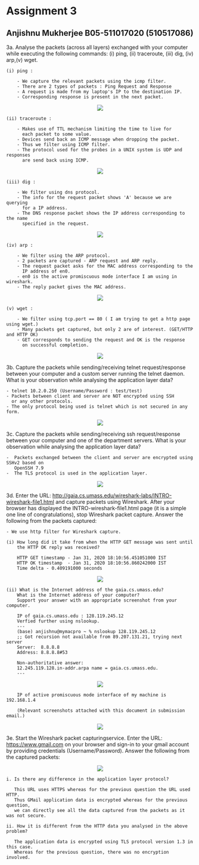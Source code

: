 # Assignment 3

## Anjishnu Mukherjee B05-511017020 (510517086)

3a. Analyse the packets (across all layers) exchanged with your computer while executing the
    following commands: (i) ping, (ii) traceroute, (iii) dig, (iv) arp,(v) wget.

    (i) ping :

        - We capture the relevant packets using the icmp filter. 
        - There are 2 types of packets : Ping Request and Response
        - A request is made from my laptop's IP to the destination IP.
        - Corresponding response is present in the next packet.

<p align="center">
  <img src="ping.png">
</p>

    (ii) traceroute :

        - Makes use of TTL mechanism limiting the time to live for 
          each packet to some value.
        - Devices send back an ICMP message when dropping the packet.
        - Thus we filter using ICMP filter.
        - The protocol used for the probes in a UNIX system is UDP and responses 
          are send back using ICMP.

<p align="center">
  <img src="tracert.png" >
</p>

    (iii) dig :

        - We filter using dns protocol.
        - The info for the request packet shows 'A' because we are querying
          for a IP address.
        - The DNS response packet shows the IP address corresponding to the name 
          specified in the request.

<p align="center">
  <img src="dig.png" >
</p>

    (iv) arp :

        - We filter using the ARP protocol.
        - 2 packets are captured - ARP request and ARP reply.
        - The request packet asks for the MAC address corresponding to the 
          IP address of en0.
        - en0 is the active promiscuous mode interface I am using in wireshark.
        - The reply packet gives the MAC address.

<p align="center">
  <img src="arp.png" >
</p>

    (v) wget :

        - We filter using tcp.port == 80 ( I am trying to get a http page using wget.)
        - Many packets get captured, but only 2 are of interest. (GET/HTTP and HTTP OK)
        - GET corresponds to sending the request and OK is the response 
          on successful completion.

<p align="center">
  <img src="wget.png" >
</p>

3b. Capture the packets while sending/receiving telnet request/response between your computer and a
    custom server running the telnet daemon. What is your observation while analysing the application layer data?

    - telnet 10.2.0.250 (Username/Password : test/test)
    - Packets between client and server are NOT encrypted using SSH 
      or any other protocols.
    - The only protocol being used is telnet which is not secured in any form.

<p align="center">
  <img src="telnet.png" >
</p>

3c. Capture the packets while sending/receiving ssh request/response
    between your computer and one of the department servers. What is your observation while
    analysing the application layer data?

    -  Packets exchanged between the client and server are encrypted using SSHv2 based on 
       OpenSSH 7.9
    -  The TLS protocol is used in the application layer.

<p align="center">
  <img src="ssh.png" >
</p>

3d. Enter the URL: <http://gaia.cs.umass.edu/wireshark-labs/INTRO-wireshark-file1.html> and capture packets using Wireshark.
    After your browser has displayed the INTRO-wireshark-file1.html page (it is a simple one line of congratulations), stop Wireshark packet capture. Answer the following from the packets captured:

    - We use http filter for Wireshark capture.

    (i) How long did it take from when the HTTP GET message was sent until 
        the HTTP OK reply was received?

        HTTP GET timestamp - Jan 31, 2020 18:10:56.451051000 IST
        HTTP OK timestamp  - Jan 31, 2020 18:10:56.860242000 IST
        Time delta - 0.409191000 seconds

<p align="center">
  <img src="gaia.png" >
</p>

    (ii) What is the Internet address of the gaia.cs.umass.edu?     
        What is the Internet address of your computer? 
        Support your answer with an appropriate screenshot from your computer.

        IP of gaia.cs.umass.edu : 128.119.245.12
        Verfied further using nslookup.
        ---
        (base) anjishnu@mymacpro ~ % nslookup 128.119.245.12
        ;; Got recursion not available from 89.207.131.21, trying next server
        Server:  8.8.8.8
        Address: 8.8.8.8#53

        Non-authoritative answer:
        12.245.119.128.in-addr.arpa name = gaia.cs.umass.edu.
        ---
<p align="center">
  <img src="nslookup gaia.png" >
</p>

        IP of active promiscuous mode interface of my machine is 192.168.1.4

        (Relevant screenshots attached with this document in submission email.)
<p align="center">
  <img src="gaia screenshot proof.png" >
</p>

3e. Start the Wireshark packet capturingservice. Enter the URL: <https://www.gmail.com> on your browser
    and sign-in to your gmail account by providing credentials (Username/Password).
    Answer the following from the captured packets:

<p align="center">
  <img src="gmail.png" >
</p>

    i. Is there any difference in the application layer protocol?
    
       This URL uses HTTPS whereas for the previous question the URL used HTTP.
       Thus GMail application data is encrypted whereas for the previous question, 
       we can directly see all the data captured from the packets as it was not secure.

    ii. How it is different from the HTTP data you analysed in the above problem?

       The application data is encrypted using TLS protocol version 1.3 in this case.
       Whereas for the previous question, there was no encryption involved.
